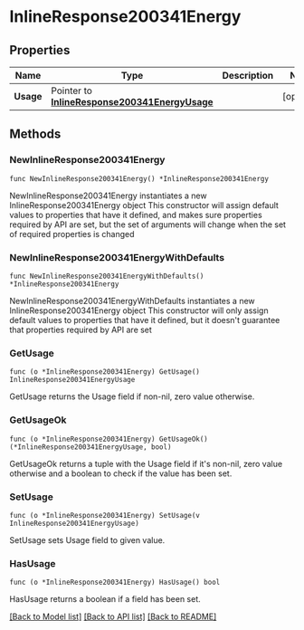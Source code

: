 # InlineResponse200341Energy

## Properties

Name | Type | Description | Notes
------------ | ------------- | ------------- | -------------
**Usage** | Pointer to [**InlineResponse200341EnergyUsage**](InlineResponse200341EnergyUsage.md) |  | [optional] 

## Methods

### NewInlineResponse200341Energy

`func NewInlineResponse200341Energy() *InlineResponse200341Energy`

NewInlineResponse200341Energy instantiates a new InlineResponse200341Energy object
This constructor will assign default values to properties that have it defined,
and makes sure properties required by API are set, but the set of arguments
will change when the set of required properties is changed

### NewInlineResponse200341EnergyWithDefaults

`func NewInlineResponse200341EnergyWithDefaults() *InlineResponse200341Energy`

NewInlineResponse200341EnergyWithDefaults instantiates a new InlineResponse200341Energy object
This constructor will only assign default values to properties that have it defined,
but it doesn't guarantee that properties required by API are set

### GetUsage

`func (o *InlineResponse200341Energy) GetUsage() InlineResponse200341EnergyUsage`

GetUsage returns the Usage field if non-nil, zero value otherwise.

### GetUsageOk

`func (o *InlineResponse200341Energy) GetUsageOk() (*InlineResponse200341EnergyUsage, bool)`

GetUsageOk returns a tuple with the Usage field if it's non-nil, zero value otherwise
and a boolean to check if the value has been set.

### SetUsage

`func (o *InlineResponse200341Energy) SetUsage(v InlineResponse200341EnergyUsage)`

SetUsage sets Usage field to given value.

### HasUsage

`func (o *InlineResponse200341Energy) HasUsage() bool`

HasUsage returns a boolean if a field has been set.


[[Back to Model list]](../README.md#documentation-for-models) [[Back to API list]](../README.md#documentation-for-api-endpoints) [[Back to README]](../README.md)


